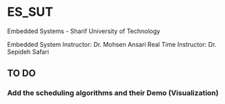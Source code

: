 # ES_SUT

Embedded Systems - Sharif University of Technology

Embedded System Instructor: Dr. Mohsen Ansari
Real Time Instructor: Dr. Sepideh Safari

## TO DO
### Add the scheduling algorithms and their Demo (Visualization)
